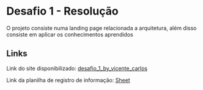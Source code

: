 # Desafio 1 - Resolução

O projeto consiste numa landing page relacionada a arquitetura, além disso consiste em aplicar os conhecimentos aprendidos

## Links

Link do site disponibilizado: [desafio_1_by_vicente_carlos](https://master--desafio-1-dnc-by-vicente.netlify.app/)

Link da planilha de registro de informação: [Sheet](https://docs.google.com/spreadsheets/d/1ssEZsC3QN-_90Zi6CsxlrZanZ3KYD2T0CI8JjTftrTQ/edit?usp=sharing)